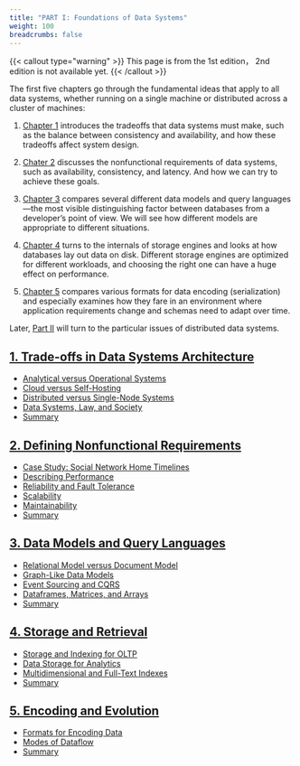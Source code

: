 ```yaml
---
title: "PART I: Foundations of Data Systems"
weight: 100
breadcrumbs: false
---
```


{{< callout type="warning" >}}
This page is from the 1st edition， 2nd edition is not available yet.
{{< /callout >}}

The first five chapters go through the fundamental ideas that apply to all data systems, whether running on a single machine or distributed across a cluster of machines:

1. [Chapter 1](/en/ch1) introduces the tradeoffs that data systems must make, such as the balance between consistency and availability, and how these tradeoffs affect system design.

2. [Chater 2](/en/ch2) discusses the nonfunctional requirements of data systems, such as availability, consistency, and latency. And how we can try to achieve these goals.

3. [Chapter 3](/en/ch3) compares several different data models and query languages—the most visible distinguishing factor between databases from a developer’s point of view. We will see how different models are appropriate to different situations.

4. [Chapter 4](/en/ch4) turns to the internals of storage engines and looks at how databases lay out data on disk. Different storage engines are optimized for different workloads, and choosing the right one can have a huge effect on performance.

5. [Chapter 5](/en/ch5) compares various formats for data encoding (serialization) and especially examines how they fare in an environment where application requirements change and schemas need to adapt over time.

Later, [Part II](/en/part-ii) will turn to the particular issues of distributed data systems.


## [1. Trade-offs in Data Systems Architecture](/en/ch1)
- [Analytical versus Operational Systems](/en/ch1#sec_introduction_analytics)
- [Cloud versus Self-Hosting](/en/ch1#sec_introduction_cloud)
- [Distributed versus Single-Node Systems](/en/ch1#sec_introduction_distributed)
- [Data Systems, Law, and Society](/en/ch1#sec_introduction_compliance)
- [Summary](/en/ch1#summary)

## [2. Defining Nonfunctional Requirements](/en/ch2)
- [Case Study: Social Network Home Timelines](/en/ch2#sec_introduction_twitter)
- [Describing Performance](/en/ch2#sec_introduction_percentiles)
- [Reliability and Fault Tolerance](/en/ch2#sec_introduction_reliability)
- [Scalability](/en/ch2#sec_introduction_scalability)
- [Maintainability](/en/ch2#sec_introduction_maintainability)
- [Summary](/en/ch2#summary)

## [3. Data Models and Query Languages](/en/ch3)
- [Relational Model versus Document Model](/en/ch3#sec_datamodels_history)
- [Graph-Like Data Models](/en/ch3#sec_datamodels_graph)
- [Event Sourcing and CQRS](/en/ch3#sec_datamodels_events)
- [Dataframes, Matrices, and Arrays](/en/ch3#sec_datamodels_dataframes)
- [Summary](/en/ch3#summary)

## [4. Storage and Retrieval](/en/ch4)
- [Storage and Indexing for OLTP](/en/ch4#sec_storage_oltp)
- [Data Storage for Analytics](/en/ch4#sec_storage_analytics)
- [Multidimensional and Full-Text Indexes](/en/ch4#sec_storage_multidimensional)
- [Summary](/en/ch4#summary)

## [5. Encoding and Evolution](/en/ch5)
- [Formats for Encoding Data](/en/ch5#sec_encoding_formats)
- [Modes of Dataflow](/en/ch5#sec_encoding_dataflow)
- [Summary](/en/ch5#summary)
